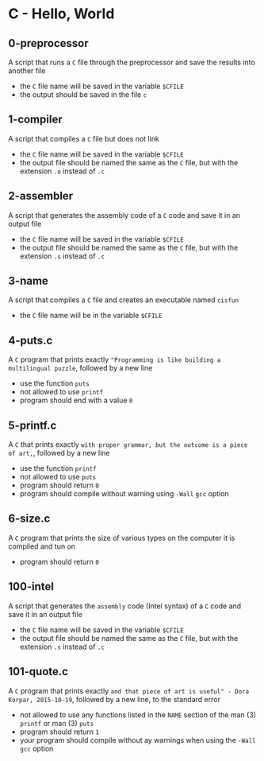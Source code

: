 # C -  Hello, World

## 0-preprocessor
   A script that runs a `C` file through the preprocessor and save the results into another file
   - the `C` file name will be saved in the variable `$CFILE`
   - the output should be saved in the file `c`

## 1-compiler
   A script that compiles a `C` file but does not link
   - the `C` file name will be saved in the variable `$CFILE`
   - the output file should be named the same as the `C` file, but with the extension `.o` instead of `.c`

## 2-assembler
   A script that generates the assembly code of a `C` code and save it in an output file
   - the `C` file name will be saved in the variable `$CFILE`
   - the output file should be named the same as the `C` file, but with the extension `.s` instead of `.c`

## 3-name
   A script that compiles a `C` file and creates an executable named `cisfun`
   - the `C` file name will be in the variable `$CFILE`

## 4-puts.c
   A `C` program that prints exactly `"Programming is like building a multilingual puzzle`, followed by a new line
   - use the function `puts`
   - not allowed to use `printf`
   - program should end with a value `0`
   
## 5-printf.c
   A `C` that prints exactly `with proper grammar, but the outcome is a piece of art,`, followed by a new line
   - use the function `printf`
   - not allowed to use `puts`
   - program should return `0`
   - program should compile without warning using `-Wall` `gcc` option

## 6-size.c
   A `C` program that prints the size of various types on the computer it is compiled and tun on
   - program should return `0`

## 100-intel
   A script that generates the `assembly` code (Intel syntax) of a `C` code and save it in an output file
   - the `C` file name will be saved in the variable `$CFILE`
   - the output file should be named the same as the `C` file, but with the extension `.s` instead of `.c`

## 101-quote.c
   A `C` program that prints exactly `and that piece of art is useful" - Dora Korpar, 2015-10-19`, followed by a new line, to the standard error
   - not allowed to use any functions listed in the `NAME` section of the man (3) `printf` or man (3) `puts`
   - program should return `1`
   - your program should compile without ay warnings when using the `-Wall` `gcc` option

